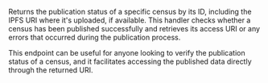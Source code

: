 Returns the publication status of a specific census by its ID, including the IPFS URI where it's uploaded, if available. This handler checks whether a census has been published successfully and retrieves its access URI or any errors that occurred during the publication process.

This endpoint can be useful for anyone looking to verify the publication status of a census, and it facilitates accessing the published data directly through the returned URI.